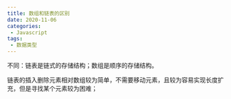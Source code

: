 ```yaml
---
title: 数组和链表的区别
date: 2020-11-06
categories:
 - Javascript
tags:
 - 数据类型
---
```


不同：链表是链式的存储结构；数组是顺序的存储结构。

链表的插入删除元素相对数组较为简单，不需要移动元素，且较为容易实现长度扩充，但是寻找某个元素较为困难；
